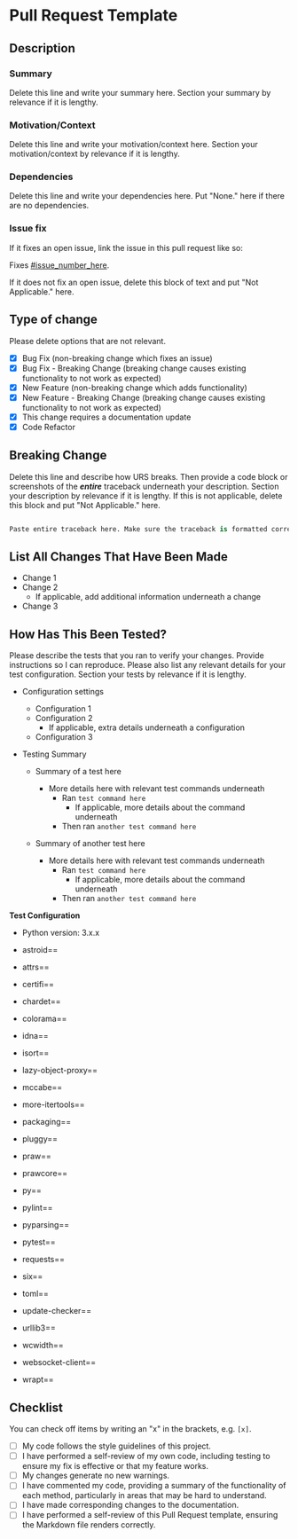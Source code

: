 # Pull Request Template

## Description

### Summary

Delete this line and write your summary here. Section your summary by relevance if it is lengthy.

### Motivation/Context

Delete this line and write your motivation/context here. Section your motivation/context by relevance if it is lengthy.

### Dependencies

Delete this line and write your dependencies here. Put "None." here if there are no dependencies.

### Issue fix

If it fixes an open issue, link the issue in this pull request like so:

Fixes [#issue_number_here](put-link-to-issue-here).

If it does not fix an open issue, delete this block of text and put "Not Applicable." here.

## Type of change

Please delete options that are not relevant.

* [x] Bug Fix (non-breaking change which fixes an issue)
* [x] Bug Fix - Breaking Change (breaking change causes existing functionality to not work as expected)
* [x] New Feature (non-breaking change which adds functionality)
* [x] New Feature - Breaking Change (breaking change causes existing functionality to not work as expected)
* [x] This change requires a documentation update
* [x] Code Refactor

## Breaking Change

Delete this line and describe how URS breaks. Then provide a code block or screenshots of the ***entire*** traceback underneath your description. Section your description by relevance if it is lengthy. If this is not applicable, delete this block and put "Not Applicable." here.

```python

Paste entire traceback here. Make sure the traceback is formatted correctly.

```

## List All Changes That Have Been Made

* Change 1
* Change 2
    + If applicable, add additional information underneath a change
* Change 3

## How Has This Been Tested?

Please describe the tests that you ran to verify your changes. Provide instructions so I can reproduce. Please also list any relevant details for your test configuration. Section your tests by relevance if it is lengthy.

* Configuration settings
    + Configuration 1
    + Configuration 2
        * If applicable, extra details underneath a configuration
    + Configuration 3

* Testing Summary
    + Summary of a test here
        * More details here with relevant test commands underneath
            + Ran `test command here`
                * If applicable, more details about the command underneath
            + Then ran `another test command here`

    + Summary of another test here
        * More details here with relevant test commands underneath
            + Ran `test command here`
                * If applicable, more details about the command underneath
            + Then ran `another test command here`

**Test Configuration**

* Python version: 3.x.x

* astroid==
* attrs==
* certifi==
* chardet==
* colorama==
* idna==
* isort==
* lazy-object-proxy==
* mccabe==
* more-itertools==
* packaging==
* pluggy==
* praw==
* prawcore==
* py==
* pylint==
* pyparsing==
* pytest==
* requests==
* six==
* toml==
* update-checker==
* urllib3==
* wcwidth==
* websocket-client==
* wrapt==

## Checklist

You can check off items by writing an "x" in the brackets, e.g. `[x]`.

* [ ] My code follows the style guidelines of this project.
* [ ] I have performed a self-review of my own code, including testing to ensure my fix is effective or that my feature works.
* [ ] My changes generate no new warnings.
* [ ] I have commented my code, providing a summary of the functionality of each method, particularly in areas that may be hard to understand.
* [ ] I have made corresponding changes to the documentation.
* [ ] I have performed a self-review of this Pull Request template, ensuring the Markdown file renders correctly.
